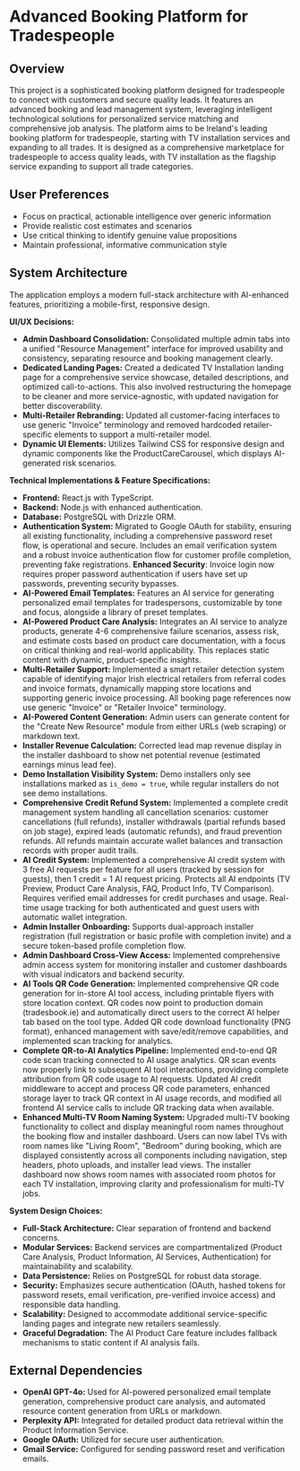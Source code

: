 # Advanced Booking Platform for Tradespeople

## Overview
This project is a sophisticated booking platform designed for tradespeople to connect with customers and secure quality leads. It features an advanced booking and lead management system, leveraging intelligent technological solutions for personalized service matching and comprehensive job analysis. The platform aims to be Ireland's leading booking platform for tradespeople, starting with TV installation services and expanding to all trades. It is designed as a comprehensive marketplace for tradespeople to access quality leads, with TV installation as the flagship service expanding to support all trade categories.

## User Preferences
- Focus on practical, actionable intelligence over generic information
- Provide realistic cost estimates and scenarios
- Use critical thinking to identify genuine value propositions
- Maintain professional, informative communication style

## System Architecture
The application employs a modern full-stack architecture with AI-enhanced features, prioritizing a mobile-first, responsive design.

**UI/UX Decisions:**
- **Admin Dashboard Consolidation:** Consolidated multiple admin tabs into a unified "Resource Management" interface for improved usability and consistency, separating resource and booking management clearly.
- **Dedicated Landing Pages:** Created a dedicated TV Installation landing page for a comprehensive service showcase, detailed descriptions, and optimized call-to-actions. This also involved restructuring the homepage to be cleaner and more service-agnostic, with updated navigation for better discoverability.
- **Multi-Retailer Rebranding:** Updated all customer-facing interfaces to use generic "Invoice" terminology and removed hardcoded retailer-specific elements to support a multi-retailer model.
- **Dynamic UI Elements:** Utilizes Tailwind CSS for responsive design and dynamic components like the ProductCareCarousel, which displays AI-generated risk scenarios.

**Technical Implementations & Feature Specifications:**
- **Frontend:** React.js with TypeScript.
- **Backend:** Node.js with enhanced authentication.
- **Database:** PostgreSQL with Drizzle ORM.
- **Authentication System:** Migrated to Google OAuth for stability, ensuring all existing functionality, including a comprehensive password reset flow, is operational and secure. Includes an email verification system and a robust invoice authentication flow for customer profile completion, preventing fake registrations. **Enhanced Security**: Invoice login now requires proper password authentication if users have set up passwords, preventing security bypasses.
- **AI-Powered Email Templates:** Features an AI service for generating personalized email templates for tradespersons, customizable by tone and focus, alongside a library of preset templates.
- **AI-Powered Product Care Analysis:** Integrates an AI service to analyze products, generate 4-6 comprehensive failure scenarios, assess risk, and estimate costs based on product care documentation, with a focus on critical thinking and real-world applicability. This replaces static content with dynamic, product-specific insights.
- **Multi-Retailer Support:** Implemented a smart retailer detection system capable of identifying major Irish electrical retailers from referral codes and invoice formats, dynamically mapping store locations and supporting generic invoice processing. All booking page references now use generic "Invoice" or "Retailer Invoice" terminology.
- **AI-Powered Content Generation:** Admin users can generate content for the "Create New Resource" module from either URLs (web scraping) or markdown text.
- **Installer Revenue Calculation:** Corrected lead map revenue display in the installer dashboard to show net potential revenue (estimated earnings minus lead fee).
- **Demo Installation Visibility System:** Demo installers only see installations marked as `is_demo = true`, while regular installers do not see demo installations.
- **Comprehensive Credit Refund System:** Implemented a complete credit management system handling all cancellation scenarios: customer cancellations (full refunds), installer withdrawals (partial refunds based on job stage), expired leads (automatic refunds), and fraud prevention refunds. All refunds maintain accurate wallet balances and transaction records with proper audit trails.
- **AI Credit System:** Implemented a comprehensive AI credit system with 3 free AI requests per feature for all users (tracked by session for guests), then 1 credit = 1 AI request pricing. Protects all AI endpoints (TV Preview, Product Care Analysis, FAQ, Product Info, TV Comparison). Requires verified email addresses for credit purchases and usage. Real-time usage tracking for both authenticated and guest users with automatic wallet integration.
- **Admin Installer Onboarding:** Supports dual-approach installer registration (full registration or basic profile with completion invite) and a secure token-based profile completion flow.
- **Admin Dashboard Cross-View Access:** Implemented comprehensive admin access system for monitoring installer and customer dashboards with visual indicators and backend security.
- **AI Tools QR Code Generation:** Implemented comprehensive QR code generation for in-store AI tool access, including printable flyers with store location context. QR codes now point to production domain (tradesbook.ie) and automatically direct users to the correct AI helper tab based on the tool type. Added QR code download functionality (PNG format), enhanced management with save/edit/remove capabilities, and implemented scan tracking for analytics.
- **Complete QR-to-AI Analytics Pipeline:** Implemented end-to-end QR code scan tracking connected to AI usage analytics. QR scan events now properly link to subsequent AI tool interactions, providing complete attribution from QR code usage to AI requests. Updated AI credit middleware to accept and process QR code parameters, enhanced storage layer to track QR context in AI usage records, and modified all frontend AI service calls to include QR tracking data when available.
- **Enhanced Multi-TV Room Naming System:** Upgraded multi-TV booking functionality to collect and display meaningful room names throughout the booking flow and installer dashboard. Users can now label TVs with room names like "Living Room", "Bedroom" during booking, which are displayed consistently across all components including navigation, step headers, photo uploads, and installer lead views. The installer dashboard now shows room names with associated room photos for each TV installation, improving clarity and professionalism for multi-TV jobs.

**System Design Choices:**
- **Full-Stack Architecture:** Clear separation of frontend and backend concerns.
- **Modular Services:** Backend services are compartmentalized (Product Care Analysis, Product Information, AI Services, Authentication) for maintainability and scalability.
- **Data Persistence:** Relies on PostgreSQL for robust data storage.
- **Security:** Emphasizes secure authentication (OAuth, hashed tokens for password resets, email verification, pre-verified invoice access) and responsible data handling.
- **Scalability:** Designed to accommodate additional service-specific landing pages and integrate new retailers seamlessly.
- **Graceful Degradation:** The AI Product Care feature includes fallback mechanisms to static content if AI analysis fails.

## External Dependencies
- **OpenAI GPT-4o:** Used for AI-powered personalized email template generation, comprehensive product care analysis, and automated resource content generation from URLs or markdown.
- **Perplexity API:** Integrated for detailed product data retrieval within the Product Information Service.
- **Google OAuth:** Utilized for secure user authentication.
- **Gmail Service:** Configured for sending password reset and verification emails.